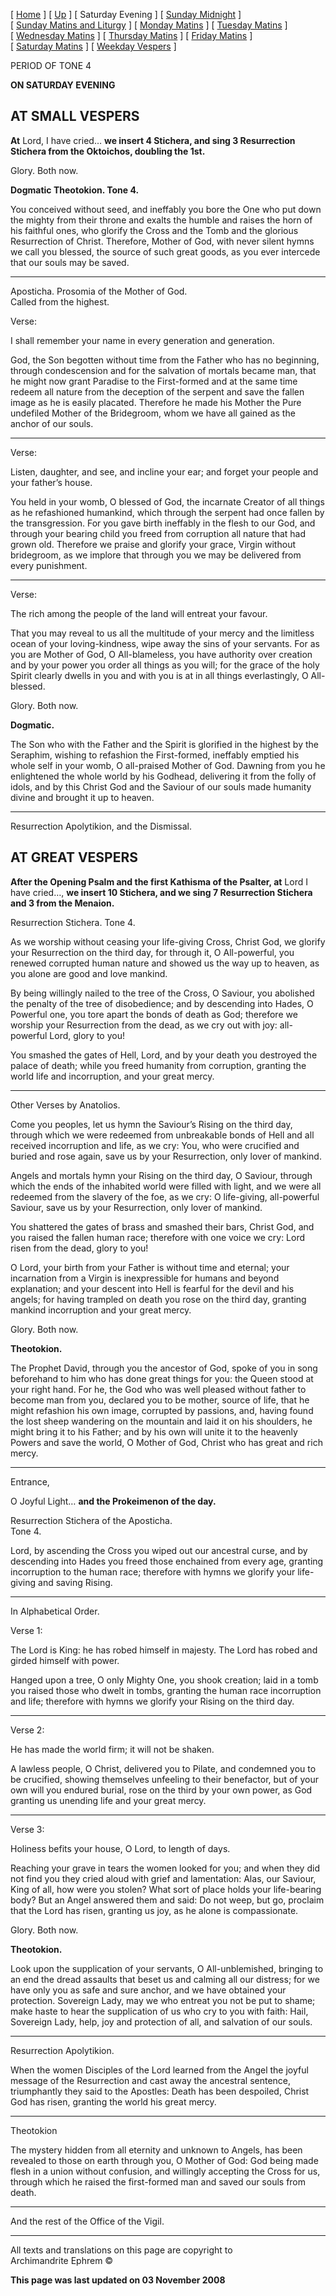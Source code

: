 \[ [Home](index.md) \] \[ [Up](tone4.md) \] \[ Saturday Evening \]
\[ [Sunday Midnight](sun4nc.md) \]
\[ [Sunday Matins and Liturgy](sun4mc.md) \]
\[ [Monday Matins](monday_matins3.md) \]
\[ [Tuesday Matins](tuesday_matins3.md) \]
\[ [Wednesday Matins](wednesday_matins3.md) \]
\[ [Thursday Matins](thursday_matins4.md) \]
\[ [Friday Matins](friday_matins1.md) \]
\[ [Saturday Matins](saturday_matins.md) \]
\[ [Weekday Vespers](weekday_vespers3.md) \]

PERIOD OF TONE 4

**ON SATURDAY EVENING**

## AT SMALL VESPERS

**At** Lord, I have cried… **we insert 4 Stichera, and sing 3
Resurrection Stichera from the Oktoichos, doubling the 1st.**

Glory. Both now.

  
**Dogmatic Theotokion. Tone 4.**

You conceived without seed, and ineffably you bore the One who put down
the mighty from their throne and exalts the humble and raises the horn
of his faithful ones, who glorify the Cross and the Tomb and the
glorious Resurrection of Christ. Therefore, Mother of God, with never
silent hymns we call you blessed, the source of such great goods, as you
ever intercede that our souls may be saved.

****

Aposticha. Prosomia of the Mother of God.  
Called from the highest.

Verse:

I shall remember your name in every generation and generation.

God, the Son begotten without time from the Father who has no beginning,
through condescension and for the salvation of mortals became man, that
he might now grant Paradise to the First-formed and at the same time
redeem all nature from the deception of the serpent and save the fallen
image as he is easily placated. Therefore he made his Mother the Pure
undefiled Mother of the Bridegroom, whom we have all gained as the
anchor of our souls.

****

Verse:

Listen, daughter, and see, and incline your ear; and forget your people
and your father’s house.

You held in your womb, O blessed of God, the incarnate Creator of all
things as he refashioned humankind, which through the serpent had once
fallen by the transgression. For you gave birth ineffably in the flesh
to our God, and through your bearing child you freed from corruption all
nature that had grown old. Therefore we praise and glorify your grace,
Virgin without bridegroom, as we implore that through you we may be
delivered from every punishment.

****

Verse:

The rich among the people of the land will entreat your favour.

That you may reveal to us all the multitude of your mercy and the
limitless ocean of your loving-kindness, wipe away the sins of your
servants. For as you are Mother of God, O All-blameless, you have
authority over creation and by your power you order all things as you
will; for the grace of the holy Spirit clearly dwells in you and with
you is at in all things everlastingly, O All-blessed.

Glory. Both now.

**Dogmatic.**

The Son who with the Father and the Spirit is glorified in the highest
by the Seraphim, wishing to refashion the First-formed, ineffably
emptied his whole self in your womb, O all-praised Mother of God.
Dawning from you he enlightened the whole world by his Godhead,
delivering it from the folly of idols, and by this Christ God and the
Saviour of our souls made humanity divine and brought it up to heaven.

****

Resurrection Apolytikion, and the Dismissal.

## AT GREAT VESPERS

**After the Opening Psalm and the first Kathisma of the Psalter, at**
Lord I have cried…, **we insert 10 Stichera, and we sing 7 Resurrection
Stichera and 3 from the Menaion.**

Resurrection Stichera. Tone 4.

As we worship without ceasing your life-giving Cross, Christ God, we
glorify your Resurrection on the third day, for through it, O
All-powerful, you renewed corrupted human nature and showed us the way
up to heaven, as you alone are good and love mankind.

By being willingly nailed to the tree of the Cross, O Saviour, you
abolished the penalty of the tree of disobedience; and by descending
into Hades, O Powerful one, you tore apart the bonds of death as God;
therefore we worship your Resurrection from the dead, as we cry out with
joy: all-powerful Lord, glory to you\!

You smashed the gates of Hell, Lord, and by your death you destroyed the
palace of death; while you freed humanity from corruption, granting the
world life and incorruption, and your great mercy.

****

Other Verses by Anatolios.

Come you peoples, let us hymn the Saviour’s Rising on the third day,
through which we were redeemed from unbreakable bonds of Hell and all
received incorruption and life, as we cry: You, who were crucified and
buried and rose again, save us by your Resurrection, only lover of
mankind.

Angels and mortals hymn your Rising on the third day, O Saviour, through
which the ends of the inhabited world were filled with light, and we
were all redeemed from the slavery of the foe, as we cry: O life-giving,
all-powerful Saviour, save us by your Resurrection, only lover of
mankind.

You shattered the gates of brass and smashed their bars, Christ God, and
you raised the fallen human race; therefore with one voice we cry: Lord
risen from the dead, glory to you\!

O Lord, your birth from your Father is without time and eternal; your
incarnation from a Virgin is inexpressible for humans and beyond
explanation; and your descent into Hell is fearful for the devil and his
angels; for having trampled on death you rose on the third day, granting
mankind incorruption and your great mercy.

Glory. Both now.

**Theotokion.**

The Prophet David, through you the ancestor of God, spoke of you in song
beforehand to him who has done great things for you: the Queen stood at
your right hand. For he, the God who was well pleased without father to
become man from you, declared you to be mother, source of life, that he
might refashion his own image, corrupted by passions, and, having found
the lost sheep wandering on the mountain and laid it on his shoulders,
he might bring it to his Father; and by his own will unite it to the
heavenly Powers and save the world, O Mother of God, Christ who has
great and rich mercy.

****

Entrance,

O Joyful Light… **and the Prokeimenon of the day.**

Resurrection Stichera of the Aposticha.  
Tone 4.

Lord, by ascending the Cross you wiped out our ancestral curse, and by
descending into Hades you freed those enchained from every age, granting
incorruption to the human race; therefore with hymns we glorify your
life-giving and saving Rising.

****

In Alphabetical Order.

Verse 1:

The Lord is King: he has robed himself in majesty. The Lord has robed
and girded himself with power.

Hanged upon a tree, O only Mighty One, you shook creation; laid in a
tomb you raised those who dwelt in tombs, granting the human race
incorruption and life; therefore with hymns we glorify your Rising on
the third day.

****

Verse 2:

He has made the world firm; it will not be shaken.

A lawless people, O Christ, delivered you to Pilate, and condemned you
to be crucified, showing themselves unfeeling to their benefactor, but
of your own will you endured burial, rose on the third by your own
power, as God granting us unending life and your great mercy.

****

Verse 3:

Holiness befits your house, O Lord, to length of days.

Reaching your grave in tears the women looked for you; and when they did
not find you they cried aloud with grief and lamentation: Alas, our
Saviour, King of all, how were you stolen? What sort of place holds your
life-bearing body? But an Angel answered them and said: Do not weep, but
go, proclaim that the Lord has risen, granting us joy, as he alone is
compassionate.

Glory. Both now.

**Theotokion.**

Look upon the supplication of your servants, O All-unblemished, bringing
to an end the dread assaults that beset us and calming all our distress;
for we have only you as safe and sure anchor, and we have obtained your
protection. Sovereign Lady, may we who entreat you not be put to shame;
make haste to hear the supplication of us who cry to you with faith:
Hail, Sovereign Lady, help, joy and protection of all, and salvation of
our souls.

****

Resurrection Apolytikion.

When the women Disciples of the Lord learned from the Angel the joyful
message of the Resurrection and cast away the ancestral sentence,
triumphantly they said to the Apostles: Death has been despoiled, Christ
God has risen, granting the world his great mercy.

****

Theotokion

The mystery hidden from all eternity and unknown to Angels, has been
revealed to those on earth through you, O Mother of God: God being made
flesh in a union without confusion, and willingly accepting the Cross
for us, through which he raised the first-formed man and saved our souls
from death.

****

And the rest of the Office of the Vigil.

-----

All texts and translations on this page are copyright to  
Archimandrite Ephrem ©

**This page was last updated on 03 November 2008**

